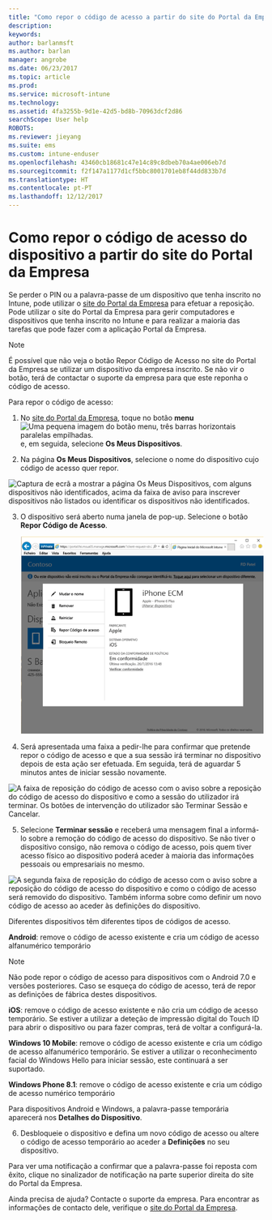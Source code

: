 ```yaml
---
title: "Como repor o código de acesso a partir do site do Portal da Empresa | Documentos da Microsoft"
description: 
keywords: 
author: barlanmsft
ms.author: barlan
manager: angrobe
ms.date: 06/23/2017
ms.topic: article
ms.prod: 
ms.service: microsoft-intune
ms.technology: 
ms.assetid: 4fa3255b-9d1e-42d5-bd8b-70963dcf2d86
searchScope: User help
ROBOTS: 
ms.reviewer: jieyang
ms.suite: ems
ms.custom: intune-enduser
ms.openlocfilehash: 43460cb18681c47e14c89c8dbeb70a4ae006eb7d
ms.sourcegitcommit: f2f147a1177d1cf5bbc8001701eb8f44dd833b7d
ms.translationtype: HT
ms.contentlocale: pt-PT
ms.lasthandoff: 12/12/2017
---
```

# <a name="how-to-reset-your-device-passcode-from-the-company-portal-website"></a>Como repor o código de acesso do dispositivo a partir do site do Portal da Empresa

Se perder o PIN ou a palavra-passe de um dispositivo que tenha inscrito no Intune, pode utilizar o [site do Portal da Empresa](https://portal.manage.microsoft.com#HelpDeskDialog) para efetuar a reposição. Pode utilizar o site do Portal da Empresa para gerir computadores e dispositivos que tenha inscrito no Intune e para realizar a maioria das tarefas que pode fazer com a aplicação Portal da Empresa.

> [!NOTE]
> É possível que não veja o botão Repor Código de Acesso no site do Portal da Empresa se utilizar um dispositivo da empresa inscrito. Se não vir o botão, terá de contactar o suporte da empresa para que este reponha o código de acesso.

Para repor o código de acesso:

1.  No [site do Portal da Empresa](https://portal.manage.microsoft.com#HelpDeskDialog), toque no botão __menu__ ![Uma pequena imagem do botão menu, três barras horizontais paralelas empilhadas.](/intune/media/CP_hamburger_menu.png) e, em seguida, selecione __Os Meus Dispositivos__.

2. Na página __Os Meus Dispositivos__, selecione o nome do dispositivo cujo código de acesso quer repor.

  ![Captura de ecrã a mostrar a página Os Meus Dispositivos, com alguns dispositivos não identificados, acima da faixa de aviso para inscrever dispositivos não listados ou identificar os dispositivos não identificados.](./media/macOS_enroll_002_tap_here_banner.png)

3.  O dispositivo será aberto numa janela de pop-up. Selecione o botão **Repor Código de Acesso**.

    ![Todas as opções para um dispositivo selecionado no site do Portal da Empresa, incluindo Mudar o Nome, Remover, Repor Dispositivo, Repor Código de Acesso e Bloqueio Remoto. ](./media/iwp-screen-with-all-options.png)

4.  Será apresentada uma faixa a pedir-lhe para confirmar que pretende repor o código de acesso e que a sua sessão irá terminar no dispositivo depois de esta ação ser efetuada. Em seguida, terá de aguardar 5 minutos antes de iniciar sessão novamente.

  ![A faixa de reposição do código de acesso com o aviso sobre a reposição do código de acesso do dispositivo e como a sessão do utilizador irá terminar. Os botões de intervenção do utilizador são Terminar Sessão e Cancelar.](./media/iwp-reset-passcode-popup.png)

5.  Selecione **Terminar sessão** e receberá uma mensagem final a informá-lo sobre a remoção do código de acesso do dispositivo. Se não tiver o dispositivo consigo, não remova o código de acesso, pois quem tiver acesso físico ao dispositivo poderá aceder à maioria das informações pessoais ou empresariais no mesmo. 

  ![A segunda faixa de reposição do código de acesso com o aviso sobre a reposição do código de acesso do dispositivo e como o código de acesso será removido do dispositivo. Também informa sobre como definir um novo código de acesso ao aceder às definições do dispositivo.](./media/iwp-reset-passcode-2nd-popup.png)

  Diferentes dispositivos têm diferentes tipos de códigos de acesso.

  **Android**: remove o código de acesso existente e cria um código de acesso alfanumérico temporário 
  
  > [!NOTE]
  > Não pode repor o código de acesso para dispositivos com o Android 7.0 e versões posteriores. Caso se esqueça do código de acesso, terá de repor as definições de fábrica destes dispositivos.

  **iOS**: remove o código de acesso existente e não cria um código de acesso temporário. Se estiver a utilizar a deteção de impressão digital do Touch ID para abrir o dispositivo ou para fazer compras, terá de voltar a configurá-la.

  **Windows 10 Mobile**: remove o código de acesso existente e cria um código de acesso alfanumérico temporário. Se estiver a utilizar o reconhecimento facial do Windows Hello para iniciar sessão, este continuará a ser suportado.
    
  **Windows Phone 8.1**: remove o código de acesso existente e cria um código de acesso numérico temporário

  Para dispositivos Android e Windows, a palavra-passe temporária aparecerá nos **Detalhes do Dispositivo**. 

6.  Desbloqueie o dispositivo e defina um novo código de acesso ou altere o código de acesso temporário ao aceder a **Definições** no seu dispositivo.

Para ver uma notificação a confirmar que a palavra-passe foi reposta com êxito, clique no sinalizador de notificação na parte superior direita do site do Portal da Empresa.

Ainda precisa de ajuda? Contacte o suporte da empresa. Para encontrar as informações de contacto dele, verifique o [site do Portal da Empresa](https://portal.manage.microsoft.com#HelpDeskDialog).
